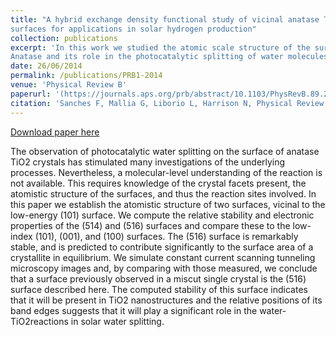 ```yaml
---
title: "A hybrid exchange density functional study of vicinal anatase TiO2 
surfaces for applications in solar hydrogen production"
collection: publications
excerpt: 'In this work we studied the atomic scale structure of the surface of 
Anatase and its role in the photocatalytic splitting of water molecules.' 
date: 26/06/2014
permalink: /publications/PRB1-2014
venue: 'Physical Review B'
paperurl: '(https://journals.aps.org/prb/abstract/10.1103/PhysRevB.89.245309)'
citation: 'Sanches F, Mallia G, Liborio L, Harrison N, Physical Review B, 89, 245309, 2014'
---
```


[Download paper here](http://leandro-liborio.github.io/files/paper11.pdf)

The observation of photocatalytic water splitting on the surface of anatase 
TiO2 crystals has stimulated many investigations of the underlying processes. Nevertheless, 
 a molecular-level understanding of the reaction is not available. This requires knowledge of 
 the crystal facets present, the atomistic structure of the surfaces, and thus the reaction sites involved. In this paper 
 we establish the atomistic structure of two surfaces, vicinal to the low-energy (101) surface. We compute the relative 
 stability and electronic properties of the (514) and (516) surfaces and compare these to the low-index (101), (001), 
 and (100) surfaces. The (516) surface is remarkably stable, and is predicted to contribute significantly to the surface 
 area of a crystallite in equilibrium. We simulate constant current scanning tunneling microscopy images and, by comparing
 with those measured, we conclude that a surface previously observed in a miscut single crystal is the (516) surface 
 described here. The computed stability of this surface indicates that it will be present in 
TiO2 nanostructures and the relative positions of its band edges suggests that it will play a significant role in the
water-TiO2reactions in solar water splitting.
